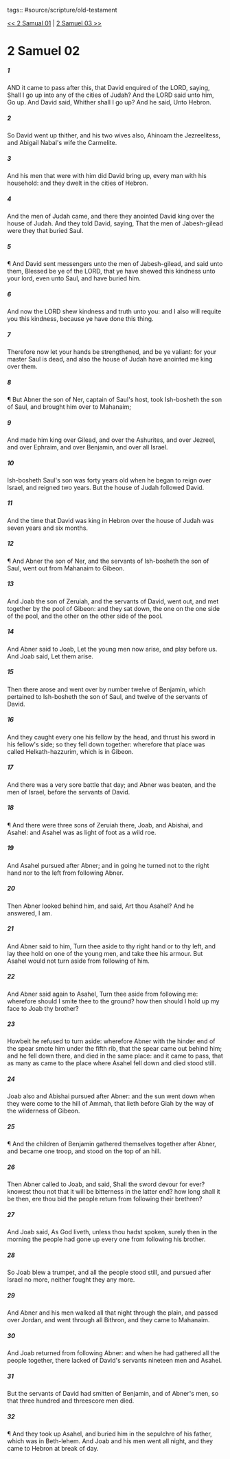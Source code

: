 tags:: #source/scripture/old-testament

[<< 2 Samual 01](source/scripture/old-testament/10_2_Samuel/2_Samual_01.md) | [2 Samuel 03 >>](source/scripture/old-testament/10_2_Samuel/2_Samuel_03.md)

# 2 Samuel 02

##### 1

AND it came to pass after this, that David enquired of the LORD, saying, Shall I go up into any of the cities of Judah? And the LORD said unto him, Go up. And David said, Whither shall I go up? And he said, Unto Hebron.

##### 2

So David went up thither, and his two wives also, Ahinoam the Jezreelitess, and Abigail Nabal's wife the Carmelite.

##### 3

And his men that were with him did David bring up, every man with his household: and they dwelt in the cities of Hebron.

##### 4

And the men of Judah came, and there they anointed David king over the house of Judah. And they told David, saying, That the men of Jabesh-gilead were they that buried Saul.

##### 5

¶ And David sent messengers unto the men of Jabesh-gilead, and said unto them, Blessed be ye of the LORD, that ye have shewed this kindness unto your lord, even unto Saul, and have buried him.

##### 6

And now the LORD shew kindness and truth unto you: and I also will requite you this kindness, because ye have done this thing.

##### 7

Therefore now let your hands be strengthened, and be ye valiant: for your master Saul is dead, and also the house of Judah have anointed me king over them.

##### 8

¶ But Abner the son of Ner, captain of Saul's host, took Ish-bosheth the son of Saul, and brought him over to Mahanaim;

##### 9

And made him king over Gilead, and over the Ashurites, and over Jezreel, and over Ephraim, and over Benjamin, and over all Israel.

##### 10

Ish-bosheth Saul's son was forty years old when he began to reign over Israel, and reigned two years. But the house of Judah followed David.

##### 11

And the time that David was king in Hebron over the house of Judah was seven years and six months.

##### 12

¶ And Abner the son of Ner, and the servants of Ish-bosheth the son of Saul, went out from Mahanaim to Gibeon.

##### 13

And Joab the son of Zeruiah, and the servants of David, went out, and met together by the pool of Gibeon: and they sat down, the one on the one side of the pool, and the other on the other side of the pool.

##### 14

And Abner said to Joab, Let the young men now arise, and play before us. And Joab said, Let them arise.

##### 15

Then there arose and went over by number twelve of Benjamin, which pertained to Ish-bosheth the son of Saul, and twelve of the servants of David.

##### 16

And they caught every one his fellow by the head, and thrust his sword in his fellow's side; so they fell down together: wherefore that place was called Helkath-hazzurim, which is in Gibeon.

##### 17

And there was a very sore battle that day; and Abner was beaten, and the men of Israel, before the servants of David.

##### 18

¶ And there were three sons of Zeruiah there, Joab, and Abishai, and Asahel: and Asahel was as light of foot as a wild roe.

##### 19

And Asahel pursued after Abner; and in going he turned not to the right hand nor to the left from following Abner.

##### 20

Then Abner looked behind him, and said, Art thou Asahel? And he answered, I am.

##### 21

And Abner said to him, Turn thee aside to thy right hand or to thy left, and lay thee hold on one of the young men, and take thee his armour. But Asahel would not turn aside from following of him.

##### 22

And Abner said again to Asahel, Turn thee aside from following me: wherefore should I smite thee to the ground? how then should I hold up my face to Joab thy brother?

##### 23

Howbeit he refused to turn aside: wherefore Abner with the hinder end of the spear smote him under the fifth rib, that the spear came out behind him; and he fell down there, and died in the same place: and it came to pass, that as many as came to the place where Asahel fell down and died stood still.

##### 24

Joab also and Abishai pursued after Abner: and the sun went down when they were come to the hill of Ammah, that lieth before Giah by the way of the wilderness of Gibeon.

##### 25

¶ And the children of Benjamin gathered themselves together after Abner, and became one troop, and stood on the top of an hill.

##### 26

Then Abner called to Joab, and said, Shall the sword devour for ever? knowest thou not that it will be bitterness in the latter end? how long shall it be then, ere thou bid the people return from following their brethren?

##### 27

And Joab said, As God liveth, unless thou hadst spoken, surely then in the morning the people had gone up every one from following his brother.

##### 28

So Joab blew a trumpet, and all the people stood still, and pursued after Israel no more, neither fought they any more.

##### 29

And Abner and his men walked all that night through the plain, and passed over Jordan, and went through all Bithron, and they came to Mahanaim.

##### 30

And Joab returned from following Abner: and when he had gathered all the people together, there lacked of David's servants nineteen men and Asahel.

##### 31

But the servants of David had smitten of Benjamin, and of Abner's men, so that three hundred and threescore men died.

##### 32

¶ And they took up Asahel, and buried him in the sepulchre of his father, which was in Beth-lehem. And Joab and his men went all night, and they came to Hebron at break of day.
